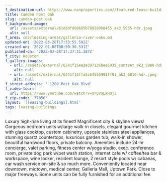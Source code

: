 ```yaml
---
f_destination-url: https://www.nanproperties.com//featured-lease-buildings/camden-post-oak
title: Camden Post Oak
slug: camden-post-oak
f_background-image:
  url: /assets/external/61d8dfd68685b788280b0455_ak3_5935-hdr.jpeg
  alt: null
f_area: cms/leasing-areas/galleria-river-oaks.md
updated-on: '2022-03-28T17:33:55.592Z'
created-on: '2022-01-08T00:50:30.531Z'
published-on: '2022-03-28T17:37:31.387Z'
f_city: Houston
f_gallery-images:
  - url: /assets/external/6241f15ee2e397136bee5935_content_ak3_5980-hdr.jpeg
    alt: null
  - url: /assets/external/6241f15ffa5c64550991ff91_ak3_6010-hdr.jpeg
    alt: null
f_street-address: ' 1200 Post Oak Blvd'
f_video-tour:
  url: https://www.youtube.com/watch?v=XrQVOLkHQjI
f_zip-code: '77056'
layout: '[leasing-buildings].html'
tags: leasing-buildings
---
```


Luxury high-rise living at its finest! Magnificent city & skyline views! Gorgeous bedroom units w/large walk-in closets, elegant gourmet kitchen with glass cooktop, custom cabinetry, upscale stainless steel appliances, stunning quartz countertops, luxurious garden tub, walk-in shower, beautiful hardwood floors, private balcony. Amenities include 24-hr concierge, valet parking, fitness center w/yoga studio, exec. conference room, private dog park w/pet wash station, internet cafe w/ coffee/tea bar & workspace, wine locker, resident lounge, 2 resort style pools w/ cabanas, car wash service on-site & so much more. Conveniently located near downtown, midtown, medical center, Galleria Mall, Uptown Park. Close to major freeways. Some units can be fully furnished for an additional fee.
